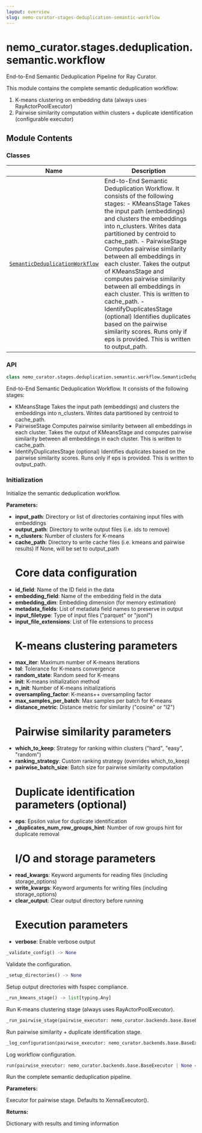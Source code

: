 ```yaml
---
layout: overview
slug: nemo-curator-stages-deduplication-semantic-workflow
---
```


# nemo_curator.stages.deduplication.semantic.workflow

End-to-End Semantic Deduplication Pipeline for Ray Curator.

This module contains the complete semantic deduplication workflow:
1. K-means clustering on embedding data (always uses RayActorPoolExecutor)
2. Pairwise similarity computation within clusters + duplicate identification (configurable executor)

## Module Contents

### Classes

| Name | Description |
|------|-------------|
| [`SemanticDeduplicationWorkflow`](#nemo_curatorstagesdeduplicationsemanticworkflowsemanticdeduplicationworkflow) | End-to-End Semantic Deduplication Workflow. It consists of the following stages: - KMeansStage Takes the input path (embeddings) and clusters the embeddings into n_clusters. Writes data partitioned by centroid to cache_path. - PairwiseStage Computes pairwise similarity between all embeddings in each cluster. Takes the output of KMeansStage and computes pairwise similarity between all embeddings in each cluster. This is written to cache_path. - IdentifyDuplicatesStage (optional) Identifies duplicates based on the pairwise similarity scores. Runs only if eps is provided. This is written to output_path. |

### API

```python
class nemo_curator.stages.deduplication.semantic.workflow.SemanticDeduplicationWorkflow(input_path: str | list[str], output_path: str, n_clusters: int, cache_path: str | None = None, id_field: str = 'id', embedding_field: str = 'embeddings', embedding_dim: int | None = None, metadata_fields: list[str] | None = None, input_filetype: typing.Literal[parquet, jsonl] = 'parquet', input_file_extensions: list[str] | None = None, max_iter: int = 300, tol: float = 0.0001, random_state: int = 42, init: typing.Literal[k-means||, random] | numpy.ndarray = 'k-means||', n_init: int | typing.Literal[auto] = 1, oversampling_factor: float = 2.0, max_samples_per_batch: int = 1 << 15, distance_metric: typing.Literal[cosine, l2] = 'cosine', which_to_keep: typing.Literal[hard, easy, random] = 'hard', ranking_strategy: nemo_curator.stages.deduplication.semantic.ranking.RankingStrategy | None = None, pairwise_batch_size: int = 1024, eps: float | None = None, _duplicates_num_row_groups_hint: int | None = None, read_kwargs: dict[str, typing.Any] | None = None, cache_kwargs: dict[str, typing.Any] | None = None, write_kwargs: dict[str, typing.Any] | None = None, clear_output: bool = True, verbose: bool = True)
```

End-to-End Semantic Deduplication Workflow.
It consists of the following stages:
- KMeansStage
    Takes the input path (embeddings) and clusters the embeddings into n_clusters.
    Writes data partitioned by centroid to cache_path.
- PairwiseStage
    Computes pairwise similarity between all embeddings in each cluster.
    Takes the output of KMeansStage and computes pairwise similarity between all embeddings in each cluster.
    This is written to cache_path.
- IdentifyDuplicatesStage (optional)
    Identifies duplicates based on the pairwise similarity scores.
    Runs only if eps is provided.
    This is written to output_path.

### Initialization

Initialize the semantic deduplication workflow.

**Parameters:**

- **input_path**: Directory or list of directories containing input files with embeddings
- **output_path**: Directory to write output files (i.e. ids to remove)
- **n_clusters**: Number of clusters for K-means
- **cache_path**: Directory to write cache files (i.e. kmeans and pairwise results)
  If None, will be set to output_path
  # Core data configuration
- **id_field**: Name of the ID field in the data
- **embedding_field**: Name of the embedding field in the data
- **embedding_dim**: Embedding dimension (for memory estimation)
- **metadata_fields**: List of metadata field names to preserve in output
- **input_filetype**: Type of input files ("parquet" or "jsonl")
- **input_file_extensions**: List of file extensions to process
  # K-means clustering parameters
- **max_iter**: Maximum number of K-means iterations
- **tol**: Tolerance for K-means convergence
- **random_state**: Random seed for K-means
- **init**: K-means initialization method
- **n_init**: Number of K-means initializations
- **oversampling_factor**: K-means++ oversampling factor
- **max_samples_per_batch**: Max samples per batch for K-means
- **distance_metric**: Distance metric for similarity ("cosine" or "l2")
  # Pairwise similarity parameters
- **which_to_keep**: Strategy for ranking within clusters ("hard", "easy", "random")
- **ranking_strategy**: Custom ranking strategy (overrides which_to_keep)
- **pairwise_batch_size**: Batch size for pairwise similarity computation
  # Duplicate identification parameters (optional)
- **eps**: Epsilon value for duplicate identification
- **_duplicates_num_row_groups_hint**: Number of row groups hint for duplicate removal
  # I/O and storage parameters
- **read_kwargs**: Keyword arguments for reading files (including storage_options)
- **write_kwargs**: Keyword arguments for writing files (including storage_options)
- **clear_output**: Clear output directory before running
  # Execution parameters
- **verbose**: Enable verbose output


```python
_validate_config() -> None
```

Validate the configuration.


```python
_setup_directories() -> None
```

Setup output directories with fsspec compliance.


```python
_run_kmeans_stage() -> list[typing.Any]
```

Run K-means clustering stage (always uses RayActorPoolExecutor).


```python
_run_pairwise_stage(pairwise_executor: nemo_curator.backends.base.BaseExecutor | None = None) -> list[typing.Any]
```

Run pairwise similarity + duplicate identification stage.


```python
_log_configuration(pairwise_executor: nemo_curator.backends.base.BaseExecutor | None = None) -> None
```

Log workflow configuration.


```python
run(pairwise_executor: nemo_curator.backends.base.BaseExecutor | None = None) -> dict[str, typing.Any]
```

Run the complete semantic deduplication pipeline.

**Parameters:**

<ParamField path="pairwise_executor" type="nemo_curator.backends.base.BaseExecutor | None">
  Executor for pairwise stage. Defaults to XennaExecutor().
</ParamField>

**Returns:**

Dictionary with results and timing information

